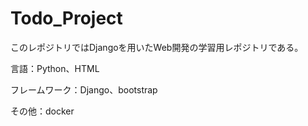 # Todo_Project

このレポジトリではDjangoを用いたWeb開発の学習用レポジトリである。

言語：Python、HTML

フレームワーク：Django、bootstrap

その他：docker